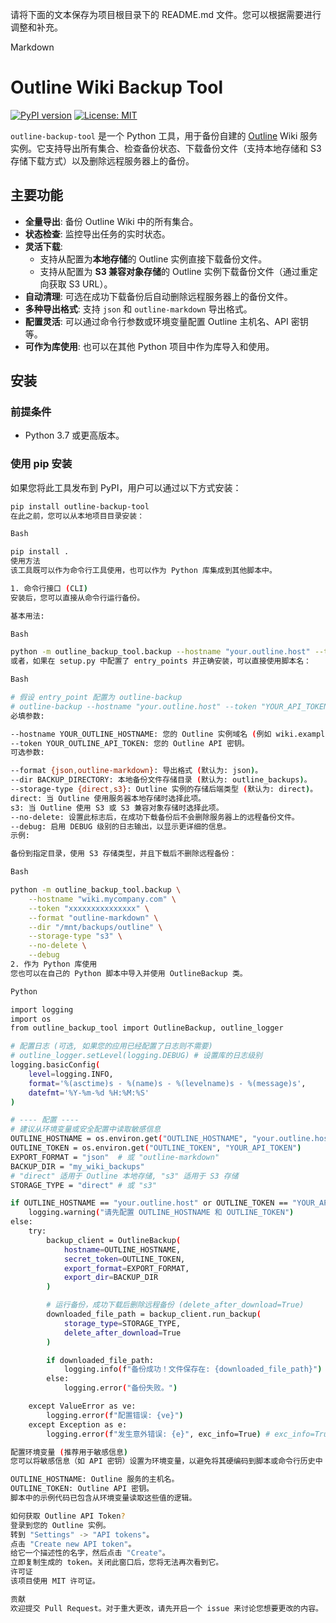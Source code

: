 请将下面的文本保存为项目根目录下的 README.md 文件。您可以根据需要进行调整和补充。

Markdown

# Outline Wiki Backup Tool

[![PyPI version](https://badge.fury.io/py/outline-backup-tool.svg)](https://badge.fury.io/py/outline-backup-tool) [![License: MIT](https://img.shields.io/badge/License-MIT-yellow.svg)](https://opensource.org/licenses/MIT)

`outline-backup-tool` 是一个 Python 工具，用于备份自建的 [Outline](https://www.getoutline.com/) Wiki 服务实例。它支持导出所有集合、检查备份状态、下载备份文件（支持本地存储和 S3 存储下载方式）以及删除远程服务器上的备份。

## 主要功能

* **全量导出**: 备份 Outline Wiki 中的所有集合。
* **状态检查**: 监控导出任务的实时状态。
* **灵活下载**:
    * 支持从配置为**本地存储**的 Outline 实例直接下载备份文件。
    * 支持从配置为 **S3 兼容对象存储**的 Outline 实例下载备份文件（通过重定向获取 S3 URL）。
* **自动清理**: 可选在成功下载备份后自动删除远程服务器上的备份文件。
* **多种导出格式**: 支持 `json` 和 `outline-markdown` 导出格式。
* **配置灵活**: 可以通过命令行参数或环境变量配置 Outline 主机名、API 密钥等。
* **可作为库使用**: 也可以在其他 Python 项目中作为库导入和使用。

## 安装

### 前提条件

* Python 3.7 或更高版本。

### 使用 pip 安装

如果您将此工具发布到 PyPI，用户可以通过以下方式安装：
```bash
pip install outline-backup-tool
在此之前，您可以从本地项目目录安装：

Bash

pip install .
使用方法
该工具既可以作为命令行工具使用，也可以作为 Python 库集成到其他脚本中。

1. 命令行接口 (CLI)
安装后，您可以直接从命令行运行备份。

基本用法:

Bash

python -m outline_backup_tool.backup --hostname "your.outline.host" --token "YOUR_API_TOKEN"
或者，如果在 setup.py 中配置了 entry_points 并正确安装，可以直接使用脚本名：

Bash

# 假设 entry_point 配置为 outline-backup
# outline-backup --hostname "your.outline.host" --token "YOUR_API_TOKEN"
必填参数:

--hostname YOUR_OUTLINE_HOSTNAME: 您的 Outline 实例域名 (例如 wiki.example.com)。
--token YOUR_OUTLINE_API_TOKEN: 您的 Outline API 密钥。
可选参数:

--format {json,outline-markdown}: 导出格式 (默认为: json)。
--dir BACKUP_DIRECTORY: 本地备份文件存储目录 (默认为: outline_backups)。
--storage-type {direct,s3}: Outline 实例的存储后端类型 (默认为: direct)。
direct: 当 Outline 使用服务器本地存储时选择此项。
s3: 当 Outline 使用 S3 或 S3 兼容对象存储时选择此项。
--no-delete: 设置此标志后，在成功下载备份后不会删除服务器上的远程备份文件。
--debug: 启用 DEBUG 级别的日志输出，以显示更详细的信息。
示例:

备份到指定目录，使用 S3 存储类型，并且下载后不删除远程备份：

Bash

python -m outline_backup_tool.backup \
    --hostname "wiki.mycompany.com" \
    --token "xxxxxxxxxxxxxxx" \
    --format "outline-markdown" \
    --dir "/mnt/backups/outline" \
    --storage-type "s3" \
    --no-delete \
    --debug
2. 作为 Python 库使用
您也可以在自己的 Python 脚本中导入并使用 OutlineBackup 类。

Python

import logging
import os
from outline_backup_tool import OutlineBackup, outline_logger

# 配置日志 (可选, 如果您的应用已经配置了日志则不需要)
# outline_logger.setLevel(logging.DEBUG) # 设置库的日志级别
logging.basicConfig(
    level=logging.INFO,
    format='%(asctime)s - %(name)s - %(levelname)s - %(message)s',
    datefmt='%Y-%m-%d %H:%M:%S'
)

# ---- 配置 ----
# 建议从环境变量或安全配置中读取敏感信息
OUTLINE_HOSTNAME = os.environ.get("OUTLINE_HOSTNAME", "your.outline.host")
OUTLINE_TOKEN = os.environ.get("OUTLINE_TOKEN", "YOUR_API_TOKEN")
EXPORT_FORMAT = "json"  # 或 "outline-markdown"
BACKUP_DIR = "my_wiki_backups"
# "direct" 适用于 Outline 本地存储, "s3" 适用于 S3 存储
STORAGE_TYPE = "direct" # 或 "s3"

if OUTLINE_HOSTNAME == "your.outline.host" or OUTLINE_TOKEN == "YOUR_API_TOKEN":
    logging.warning("请先配置 OUTLINE_HOSTNAME 和 OUTLINE_TOKEN")
else:
    try:
        backup_client = OutlineBackup(
            hostname=OUTLINE_HOSTNAME,
            secret_token=OUTLINE_TOKEN,
            export_format=EXPORT_FORMAT,
            export_dir=BACKUP_DIR
        )

        # 运行备份，成功下载后删除远程备份 (delete_after_download=True)
        downloaded_file_path = backup_client.run_backup(
            storage_type=STORAGE_TYPE,
            delete_after_download=True
        )

        if downloaded_file_path:
            logging.info(f"备份成功！文件保存在: {downloaded_file_path}")
        else:
            logging.error("备份失败。")

    except ValueError as ve:
        logging.error(f"配置错误: {ve}")
    except Exception as e:
        logging.error(f"发生意外错误: {e}", exc_info=True) # exc_info=True 在 DEBUG 模式下更佳

配置环境变量 (推荐用于敏感信息)
您可以将敏感信息（如 API 密钥）设置为环境变量，以避免将其硬编码到脚本或命令行历史中：

OUTLINE_HOSTNAME: Outline 服务的主机名。
OUTLINE_TOKEN: Outline API 密钥。
脚本中的示例代码已包含从环境变量读取这些值的逻辑。

如何获取 Outline API Token?
登录到您的 Outline 实例。
转到 "Settings" -> "API tokens"。
点击 "Create new API token"。
给它一个描述性的名字，然后点击 "Create"。
立即复制生成的 token。关闭此窗口后，您将无法再次看到它。
许可证
该项目使用 MIT 许可证。

贡献
欢迎提交 Pull Request。对于重大更改，请先开启一个 issue 来讨论您想要更改的内容。


